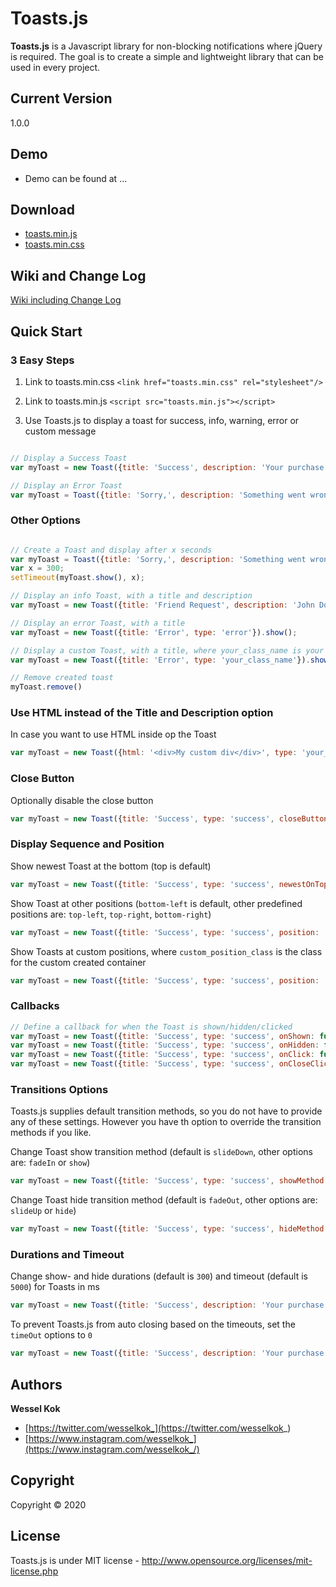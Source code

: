 # Toasts.js
**Toasts.js** is a Javascript library for non-blocking notifications where jQuery is required. The goal is to create a simple and lightweight library that can be used in every project.

## Current Version
1.0.0

## Demo
- Demo can be found at ...

## Download
- [toasts.min.js](https://github.com/wesselkok/Toasts.js/blob/master/toasts.min.js)
- [toasts.min.css](https://github.com/wesselkok/Toasts.js/blob/master/toasts.min.css)

## Wiki and Change Log
[Wiki including Change Log](https://github.com/wesselkok/Toasts.js/wiki)

## Quick Start

### 3 Easy Steps
1. Link to toasts.min.css `<link href="toasts.min.css" rel="stylesheet"/>`

2. Link to toasts.min.js `<script src="toasts.min.js"></script>`

3. Use Toasts.js to display a toast for success, info, warning, error or custom message
  ```js
  
  // Display a Success Toast
  var myToast = new Toast({title: 'Success', description: 'Your purchase has been confirmed!', type: 'success'}).show();
  
  // Display an Error Toast
  var myToast = Toast({title: 'Sorry,', description: 'Something went wrong.', type: 'error'}).show();
  
  ```

### Other Options
```js

// Create a Toast and display after x seconds
var myToast = Toast({title: 'Sorry,', description: 'Something went wrong.', type: 'error'});
var x = 300;
setTimeout(myToast.show(), x);

// Display an info Toast, with a title and description
var myToast = new Toast({title: 'Friend Request', description: 'John Doe wants to be friends with you.', type: 'info'}).show();

// Display an error Toast, with a title
var myToast = new Toast({title: 'Error', type: 'error'}).show();

// Display a custom Toast, with a title, where your_class_name is your custom class
var myToast = new Toast({title: 'Error', type: 'your_class_name'}).show();

// Remove created toast
myToast.remove()

```

### Use HTML instead of the Title and Description option
In case you want to use HTML inside op the Toast
```js
var myToast = new Toast({html: '<div>My custom div</div>', type: 'your_class_name'}).show();
````

### Close Button
Optionally disable the close button
```js
var myToast = new Toast({title: 'Success', type: 'success', closeButton: false}).show();
````

### Display Sequence and Position
Show newest Toast at the bottom (top is default)
```js
var myToast = new Toast({title: 'Success', type: 'success', newestOnTop: false}).show();
```

Show Toast at other positions (`bottom-left` is default, other predefined positions are: `top-left`, `top-right`, `bottom-right`)
```js
var myToast = new Toast({title: 'Success', type: 'success', position: 'top-right'}).show();
```

Show Toasts at custom positions, where `custom_position_class` is the class for the custom created container
```js
var myToast = new Toast({title: 'Success', type: 'success', position: 'custom_position_class'}).show();
```

### Callbacks
```js
// Define a callback for when the Toast is shown/hidden/clicked
var myToast = new Toast({title: 'Success', type: 'success', onShown: function() { console.log('Hello'); }}).show();
var myToast = new Toast({title: 'Success', type: 'success', onHidden: function() { console.log('Goodbye'); }}).show();
var myToast = new Toast({title: 'Success', type: 'success', onClick: function() { console.log('Clicked'); }}).show();
var myToast = new Toast({title: 'Success', type: 'success', onCloseClick: function() { console.log('Close button clicked'); }}).show();
```

### Transitions Options
Toasts.js supplies default transition methods, so you do not have to provide any of these settings. However you have th option to override the transition methods if you like. 

Change Toast show transition method (default is `slideDown`, other options are: `fadeIn` or `show`)
```js
var myToast = new Toast({title: 'Success', type: 'success', showMethod: 'fadeIn'}).show();
```
Change Toast hide transition method (default is `fadeOut`, other options are: `slideUp` or `hide`)
```js
var myToast = new Toast({title: 'Success', type: 'success', hideMethod: 'slideUp'}).show();
```

### Durations and Timeout
Change show- and hide durations (default is `300`) and timeout (default is `5000`) for Toasts in ms
```js
var myToast = new Toast({title: 'Success', description: 'Your purchase has been confirmed!', showDuration: 350, hideDuration: 100, timeOut: 3000}).show();
```

To prevent Toasts.js from auto closing based on the timeouts, set the  `timeOut` options to `0`
```js
var myToast = new Toast({title: 'Success', description: 'Your purchase has been confirmed!', timeOut: 0}).show();
```

## Authors
**Wessel Kok**
+ [https://twitter.com/wesselkok_](https://twitter.com/wesselkok_)
+ [https://www.instagram.com/wesselkok_](https://www.instagram.com/wesselkok_/)

## Copyright
Copyright © 2020

## License
Toasts.js is under MIT license - http://www.opensource.org/licenses/mit-license.php
